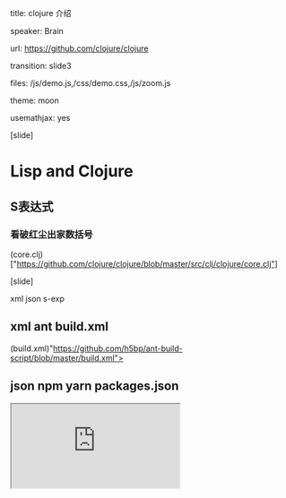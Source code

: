 title: clojure 介绍

speaker: Brain

url: https://github.com/clojure/clojure

transition: slide3

files: /js/demo.js,/css/demo.css,/js/zoom.js

theme: moon

usemathjax: yes


[slide]

# Lisp and Clojure

## S表达式
### 看破红尘出家数括号 

(core.clj)["https://github.com/clojure/clojure/blob/master/src/clj/clojure/core.clj"]

[slide]

xml json s-exp

## xml ant build.xml

(build.xml)"https://github.com/h5bp/ant-build-script/blob/master/build.xml">

## json npm yarn packages.json
<iframe src="https://github.com/yarnpkg/yarn/blob/master/package.json">

## s-exp project.clj
<iframe src="https://github.com/technomancy/leiningen/blob/master/project.clj">

[slide]
# List
'(a b c d)

# 函数Call
## lisp
`(functionname arg0 arg1 arg2 ...)`
    统一的形式,唯一的语义
## js
`functionname ( arg0 arg1 arg2 ...)`

## xml
```
    <functionname> 
        <arg0></arg0>
        <arg1></arg1>
        <arg2></arg2>
   </functionname>
```
[slide]
#　ast 
(func1 arg1  (func2 arg2   (func3 arg3)))

func1(arg1 ,func2 (arg2, func3 ( arg3)))

<func1> 
    <arg1></arg1> 
    <func2> 
        <arg2></arg2> 
        <func3>
            <arg3></arg3>
        <func3>
    </func2>
</func1>

等价形式中,LISP　最简短
